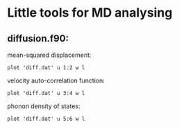 # Little tools for MD analysing

## diffusion.f90:
mean-squared displacement:

`plot 'diff.dat' u 1:2 w l`

velocity auto-correlation function:

`plot 'diff.dat' u 3:4 w l`

phonon density of states:

`plot 'diff.dat' u 5:6 w l`